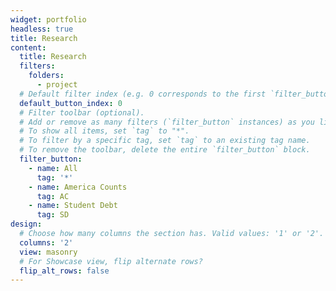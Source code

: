 ```yaml
---
widget: portfolio
headless: true
title: Research
content:
  title: Research
  filters:
    folders:
      - project
  # Default filter index (e.g. 0 corresponds to the first `filter_button` instance below).
  default_button_index: 0
  # Filter toolbar (optional).
  # Add or remove as many filters (`filter_button` instances) as you like.
  # To show all items, set `tag` to "*".
  # To filter by a specific tag, set `tag` to an existing tag name.
  # To remove the toolbar, delete the entire `filter_button` block.
  filter_button:
    - name: All
      tag: '*'
    - name: America Counts
      tag: AC
    - name: Student Debt
      tag: SD
design:
  # Choose how many columns the section has. Valid values: '1' or '2'.
  columns: '2'
  view: masonry
  # For Showcase view, flip alternate rows?
  flip_alt_rows: false
---
```


